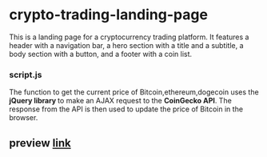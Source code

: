 # crypto-trading-landing-page
This is a landing page for a cryptocurrency trading platform. It features a header with a navigation bar, a hero section with a title and a subtitle, a body section with a button, and a footer with a coin list.
### script.js
The function to get the current price of Bitcoin,ethereum,dogecoin uses the <b> jQuery library </b>to make an AJAX request to the <b>CoinGecko API</b>. The response from the API is then used to update the price of Bitcoin in the browser.
## preview <a href="https://poorani-27.github.io/crypto-trading-landing-page/">link</a>

